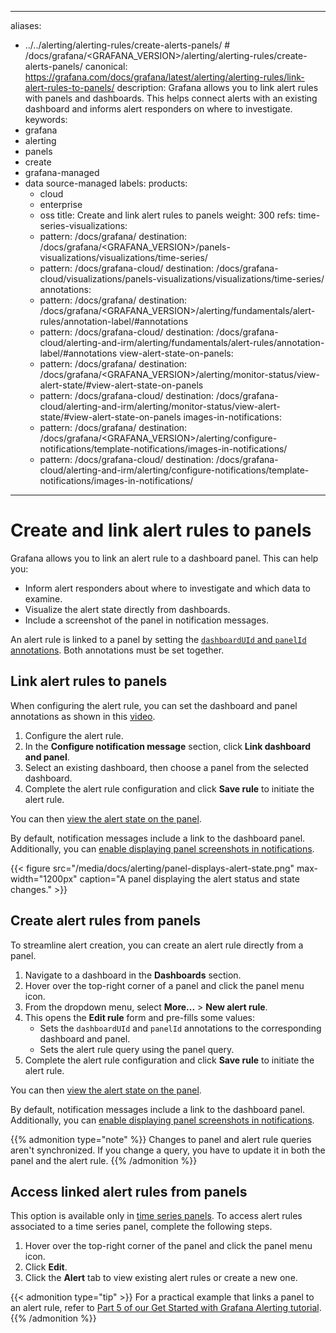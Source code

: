 -----

aliases:

- ../../alerting/alerting-rules/create-alerts-panels/ \# /docs/grafana/\<GRAFANA\_VERSION\>/alerting/alerting-rules/create-alerts-panels/
  canonical: https://grafana.com/docs/grafana/latest/alerting/alerting-rules/link-alert-rules-to-panels/
  description: Grafana allows you to link alert rules with panels and dashboards. This helps connect alerts with an existing dashboard and informs alert responders on where to investigate.
  keywords:
- grafana
- alerting
- panels
- create
- grafana-managed
- data source-managed
  labels:
  products:
  - cloud
  - enterprise
  - oss
    title: Create and link alert rules to panels
    weight: 300
    refs:
    time-series-visualizations:
  - pattern: /docs/grafana/
    destination: /docs/grafana/\<GRAFANA\_VERSION\>/panels-visualizations/visualizations/time-series/
  - pattern: /docs/grafana-cloud/
    destination: /docs/grafana-cloud/visualizations/panels-visualizations/visualizations/time-series/
    annotations:
  - pattern: /docs/grafana/
    destination: /docs/grafana/\<GRAFANA\_VERSION\>/alerting/fundamentals/alert-rules/annotation-label/\#annotations
  - pattern: /docs/grafana-cloud/
    destination: /docs/grafana-cloud/alerting-and-irm/alerting/fundamentals/alert-rules/annotation-label/\#annotations
    view-alert-state-on-panels:
  - pattern: /docs/grafana/
    destination: /docs/grafana/\<GRAFANA\_VERSION\>/alerting/monitor-status/view-alert-state/\#view-alert-state-on-panels
  - pattern: /docs/grafana-cloud/
    destination: /docs/grafana-cloud/alerting-and-irm/alerting/monitor-status/view-alert-state/\#view-alert-state-on-panels
    images-in-notifications:
  - pattern: /docs/grafana/
    destination: /docs/grafana/\<GRAFANA\_VERSION\>/alerting/configure-notifications/template-notifications/images-in-notifications/
  - pattern: /docs/grafana-cloud/
    destination: /docs/grafana-cloud/alerting-and-irm/alerting/configure-notifications/template-notifications/images-in-notifications/

-----

# Create and link alert rules to panels

Grafana allows you to link an alert rule to a dashboard panel. This can help you:

- Inform alert responders about where to investigate and which data to examine.
- Visualize the alert state directly from dashboards.
- Include a screenshot of the panel in notification messages.

An alert rule is linked to a panel by setting the [`dashboardUId` and `panelId` annotations](ref:annotations). Both annotations must be set together.

## Link alert rules to panels

When configuring the alert rule, you can set the dashboard and panel annotations as shown in this [video](https://youtu.be/ClLp-iSoaSY?si=qKWnvSVaQuvYcuw9&t=170).

1. Configure the alert rule.
2. In the **Configure notification message** section, click **Link dashboard and panel**.
3. Select an existing dashboard, then choose a panel from the selected dashboard.
4. Complete the alert rule configuration and click **Save rule** to initiate the alert rule.

You can then [view the alert state on the panel](ref:view-alert-state-on-panels).

By default, notification messages include a link to the dashboard panel. Additionally, you can [enable displaying panel screenshots in notifications](ref:images-in-notifications).

{{\< figure src="/media/docs/alerting/panel-displays-alert-state.png" max-width="1200px" caption="A panel displaying the alert status and state changes." \>}}

## Create alert rules from panels

To streamline alert creation, you can create an alert rule directly from a panel.

1. Navigate to a dashboard in the **Dashboards** section.
2. Hover over the top-right corner of a panel and click the panel menu icon.
3. From the dropdown menu, select **More...** \> **New alert rule**.
4. This opens the **Edit rule** form and pre-fills some values:
   - Sets the `dashboardUId` and `panelId` annotations to the corresponding dashboard and panel.
   - Sets the alert rule query using the panel query.
5. Complete the alert rule configuration and click **Save rule** to initiate the alert rule.

You can then [view the alert state on the panel](ref:view-alert-state-on-panels).

By default, notification messages include a link to the dashboard panel. Additionally, you can [enable displaying panel screenshots in notifications](ref:images-in-notifications).

{{% admonition type="note" %}}
Changes to panel and alert rule queries aren't synchronized. If you change a query, you have to update it in both the panel and the alert rule.
{{% /admonition %}}

## Access linked alert rules from panels

This option is available only in [time series panels](ref:time-series-visualizations). To access alert rules associated to a time series panel, complete the following steps.

1. Hover over the top-right corner of the panel and click the panel menu icon.
2. Click **Edit**.
3. Click the **Alert** tab to view existing alert rules or create a new one.

{{\< admonition type="tip" \>}}
For a practical example that links a panel to an alert rule, refer to [Part 5 of our Get Started with Grafana Alerting tutorial](http://www.grafana.com/tutorials/alerting-get-started-pt5/).
{{% /admonition %}}

